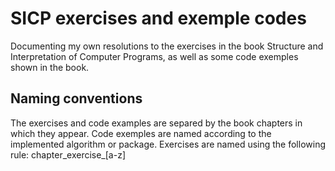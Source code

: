 # SICP exercises and exemple codes

Documenting my own resolutions to the exercises in the book Structure and Interpretation of Computer Programs, 
as well as some code exemples shown in the book.

## Naming conventions 

The exercises and code examples are separed by the book chapters in which they appear.
Code exemples are named according to the implemented algorithm or package.
Exercises are named using the following rule: chapter_exercise_[a-z]

